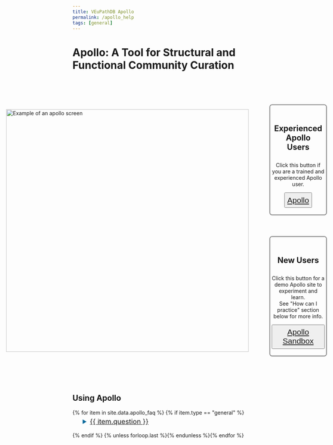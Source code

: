 ```yaml
---
title: VEuPathDB Apollo
permalink: /apollo_help
tags: [general]
---
```

<style>

.flex-container {
  display: flex;
  flex-wrap: nowrap;
  align-items: center;
  align-content: space-around;
  justify-content: center;
}
.flex-container img {
  width: 650px;
}
.flex-container h3, .flex-container button {
  font-size: 150%;
  text-align: center;
  padding: 0.3em;
}
.flex-container > div {
  margin: 1em 2em;
}
.flex-container > div > div {
  border: 2px solid grey;
  border-radius: 0.5em;
  padding: 1em 0.3em 1.3em 0.3em;
  text-align: center;
  margin: 4em 0;
}
div.static-content summary {
    font-size: 130%;
    margin: 0.25em 1.5em 1em;
    color: #069;
}
div.static-content li {
    margin: 1em 2em;
    font-size: 110%;
}
div.static-content p {
    margin: 1em 3.25em;
    font-size: 110%;
}

</style>

<h1><b>Apollo</b>: A Tool for Structural and Functional Community Curation</h1>

<div class="flex-container">
  <div>
    <img src="{{ "/assets/images/apollo-example.png" | absolute_url }}" alt="Example of an apollo screen" /> 
<!-- <img src="/assets/images/apollo-example.png" alt="Example of an apollo screen" /> -->
  </div>
  <div>
  <div>
    <h3>Experienced Apollo Users</h3>
    <p>Click this button if you are a trained and experienced Apollo user.</p>
    <button><a href="https://apollo.veupathdb.org/">Apollo</a></button>
  </div>
  <div>
    <h3>New Users</h3>
    <p>Click this button for a demo Apollo site to experiment and learn. <br> See "How can I practice" section below for more info.</p>
    <button><a href="https://apollo-sandbox.veupathdb.org/annotator/index">Apollo Sandbox</a></button>
  </div>
  </div>

</div>

<div class="static-content">
 <div id="general">
    <h2>Using Apollo</h2> 
    {% for item in site.data.apollo_faq %}
    {% if item.type == "general" %}
      <details id="{{ item.uid }}">
        <summary><a href="#{{ item.uid }}">{{ item.question }}</a></summary>
        {{ item.answer | markdownify }}
        <br>
      </details>
    {% endif %}
    {% unless forloop.last %}{% endunless %}{% endfor %}
</div>
</div>

<script>
function getHashFromUrl(url){
    console.log("My url: ", url);
    var a = document.createElement("a");
    a.href = url;
    return a.hash.replace(/^#/, "");
}
function openEntry(myanchor) {
  console.log("My Anchor: ", myanchor);
  document.getElementById(myanchor).open = true;
}
document.onload = openEntry(getHashFromUrl(window.location.href));
</script>
